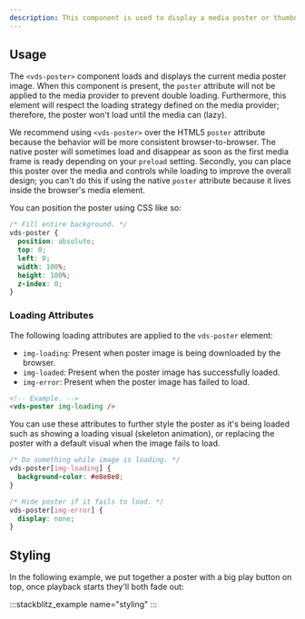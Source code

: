 ```yaml
---
description: This component is used to display a media poster or thumbnail image, generally before playback begins.
---
```


## Usage

The `<vds-poster>` component loads and displays the current media poster image. When
this component is present, the `poster` attribute will not be applied to the media provider to
prevent double loading. Furthermore, this element will respect the loading strategy defined
on the media provider; therefore, the poster won't load until the media can (lazy).

We recommend using `<vds-poster>` over the HTML5 `poster` attribute because the behavior will
be more consistent browser-to-browser. The native poster will sometimes load and disappear as
soon as the first media frame is ready depending on your `preload` setting. Secondly, you can
place this poster over the media and controls while loading to improve the overall design; you
can't do this if using the native `poster` attribute because it lives inside the browser's
media element.

<slot name="usage" />

You can position the poster using CSS like so:

```css copy
/* Fill entire background. */
vds-poster {
  position: absolute;
  top: 0;
  left: 0;
  width: 100%;
  height: 100%;
  z-index: 0;
}
```

### Loading Attributes

The following loading attributes are applied to the `vds-poster` element:

- `img-loading`: Present when poster image is being downloaded by the browser.
- `img-loaded`: Present when the poster image has successfully loaded.
- `img-error`: Present when the poster image has failed to load.

```html
<!-- Example. -->
<vds-poster img-loading />
```

You can use these attributes to further style the poster as it's being loaded such as
showing a loading visual (skeleton animation), or replacing the poster with a default visual
when the image fails to load.

```css
/* Do something while image is loading. */
vds-poster[img-loading] {
  background-color: #e8e8e8;
}

/* Hide poster if it fails to load. */
vds-poster[img-error] {
  display: none;
}
```

## Styling

In the following example, we put together a poster with a big play button on top, once
playback starts they'll both fade out:

:::stackblitz_example name="styling"
:::
